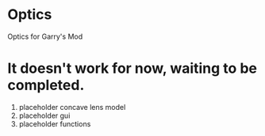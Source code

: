 # Optics
Optics for Garry's Mod
# It doesn't work for now, waiting to be completed.

1. placeholder concave lens model
2. placeholder gui
3. placeholder functions
